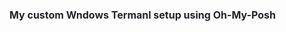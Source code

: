 <h1><medium><span style="color: rgb(31, 35, 40); font-family: -apple-system,BlinkMacSystemFont,&quot;Segoe UI&quot;,&quot;Noto Sans&quot;,Helvetica,Arial,sans-serif,&quot;Apple Color Emoji&quot;,&quot;Segoe UI Emoji&quot;; font-size: 16px; font-style: normal; font-weight: bold; letter-spacing: normal; orphans: 2; text-align: start; text-indent: 0px; text-transform: none; widows: 2; word-spacing: 0px; white-space: normal; background-color: rgb(255, 255, 255); display: inline ! important; float: none;">My
custom Wndows Termanl setup using Oh-My-Posh</span></medium></h1>
